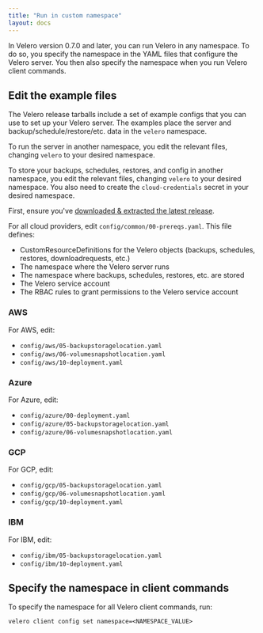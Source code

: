 ```yaml
---
title: "Run in custom namespace"
layout: docs
---
```


In Velero version 0.7.0 and later, you can run Velero in any namespace. To do so, you specify the
namespace in the YAML files that configure the Velero server. You then also specify the namespace when
you run Velero client commands.

## Edit the example files

The Velero release tarballs include a set of example configs that you can use to set up your Velero server. The
examples place the server and backup/schedule/restore/etc. data in the `velero` namespace.

To run the server in another namespace, you edit the relevant files, changing `velero` to
your desired namespace.

To store your backups, schedules, restores, and config in another namespace, you edit the relevant
files, changing `velero` to your desired namespace. You also need to create the
`cloud-credentials` secret in your desired namespace.

First, ensure you've [downloaded & extracted the latest release][0].

For all cloud providers, edit `config/common/00-prereqs.yaml`. This file defines:

* CustomResourceDefinitions for the Velero objects (backups, schedules, restores, downloadrequests, etc.)
* The namespace where the Velero server runs
* The namespace where backups, schedules, restores, etc. are stored
* The Velero service account
* The RBAC rules to grant permissions to the Velero service account


### AWS

For AWS, edit:

* `config/aws/05-backupstoragelocation.yaml`
* `config/aws/06-volumesnapshotlocation.yaml`
* `config/aws/10-deployment.yaml`


### Azure

For Azure, edit:

* `config/azure/00-deployment.yaml`
* `config/azure/05-backupstoragelocation.yaml`
* `config/azure/06-volumesnapshotlocation.yaml`

### GCP

For GCP, edit:

* `config/gcp/05-backupstoragelocation.yaml`
* `config/gcp/06-volumesnapshotlocation.yaml`
* `config/gcp/10-deployment.yaml`


### IBM

For IBM, edit:

* `config/ibm/05-backupstoragelocation.yaml`
* `config/ibm/10-deployment.yaml`


## Specify the namespace in client commands

To specify the namespace for all Velero client commands, run:

```
velero client config set namespace=<NAMESPACE_VALUE>
```



[0]: get-started.md#download
